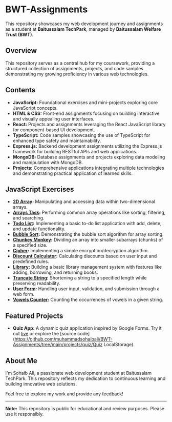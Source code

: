 # BWT-Assignments

This repository showcases my web development journey and assignments as a student at **Baitussalam TechPark**, managed by **Baitussalam Welfare Trust (BWT)**.

## Overview

This repository serves as a central hub for my coursework, providing a structured collection of assignments, projects, and code samples demonstrating my growing proficiency in various web technologies.

## Contents

* **JavaScript:** Foundational exercises and mini-projects exploring core JavaScript concepts.
* **HTML & CSS:** Front-end assignments focusing on building interactive and visually appealing user interfaces.
* **React:** Projects and assignments leveraging the React JavaScript library for component-based UI development.
* **TypeScript:** Code samples showcasing the use of TypeScript for enhanced type safety and maintainability.
* **Express.js:** Backend development assignments utilizing the Express.js framework for building RESTful APIs and web applications.
* **MongoDB:** Database assignments and projects exploring data modeling and manipulation with MongoDB.
* **Projects:** Comprehensive applications integrating multiple technologies and demonstrating practical application of learned skills.

## JavaScript Exercises

* **[2D Array](https://github.com/muhammadsohaibali/BWT-Assignments/blob/main/JavaScript/2d_array.html):** Manipulating and accessing data within two-dimensional arrays.
* **[Arrays Task](https://github.com/muhammadsohaibali/BWT-Assignments/blob/main/JavaScript/Arrays%20Task.html):** Performing common array operations like sorting, filtering, and searching.
* **[Todo List](https://github.com/muhammadsohaibali/BWT-Assignments/blob/main/JavaScript/Todo_list.html):** Implementing a basic to-do list application with add, delete, and update functionality.
* **[Bubble Sort](https://github.com/muhammadsohaibali/BWT-Assignments/blob/main/JavaScript/bubble_sort.html):** Demonstrating the bubble sort algorithm for array sorting.
* **[Chunkey Monkey](https://github.com/muhammadsohaibali/BWT-Assignments/blob/main/JavaScript/chunkey_monkey.html):** Dividing an array into smaller subarrays (chunks) of a specified size.
* **[Cipher](https://github.com/muhammadsohaibali/BWT-Assignments/blob/main/JavaScript/cipher.html):** Implementing a simple encryption/decryption algorithm.
* **[Discount Calculator](https://github.com/muhammadsohaibali/BWT-Assignments/blob/main/JavaScript/discountCalculator.html):** Calculating discounts based on user input and predefined rules.
* **[Library](https://github.com/muhammadsohaibali/BWT-Assignments/blob/main/JavaScript/library.html):** Building a basic library management system with features like adding, borrowing, and returning books.
* **[Truncate String](https://github.com/muhammadsohaibali/BWT-Assignments/blob/main/JavaScript/truncateString.html):** Shortening a string to a specified length while preserving readability.
* **[User Form](https://github.com/muhammadsohaibali/BWT-Assignments/blob/main/JavaScript/user_form.html):** Handling user input, validation, and submission through a web form.
* **[Vowels Counter](https://github.com/muhammadsohaibali/BWT-Assignments/blob/main/JavaScript/vowels_counter.html):** Counting the occurrences of vowels in a given string.

## Featured Projects

* **Quiz App:** A dynamic quiz application inspired by Google Forms.  Try it out [live](https://muhammadsohaibali.github.io/BWT-Assignments/projects/quiz/) or explore the [source code](https://github.com/muhammadsohaibali/BWT-Assignments/tree/main/projects/quiz/Quiz LocalStorage).

## About Me

I'm Sohaib Ali, a passionate web development student at Baitussalam TechPark. This repository reflects my dedication to continuous learning and building innovative web solutions.

Feel free to explore my work and provide any feedback!

---
**Note:** This repository is public for educational and review purposes. Please use it responsibly.